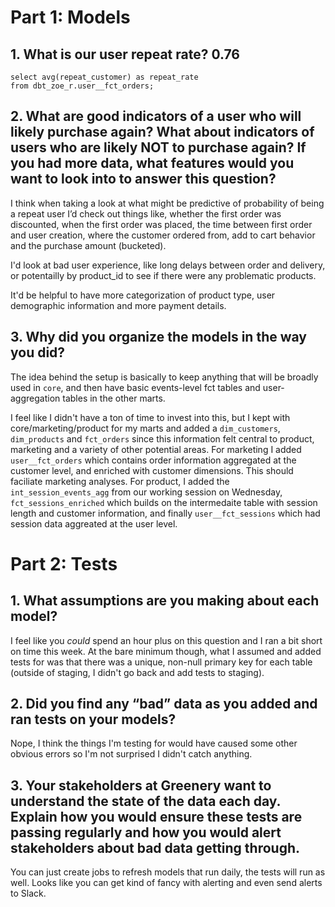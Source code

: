 # Part 1: Models

## 1. What is our user repeat rate? **0.76**
```
select avg(repeat_customer) as repeat_rate
from dbt_zoe_r.user__fct_orders;
```

## 2. What are good indicators of a user who will likely purchase again? What about indicators of users who are likely NOT to purchase again? If you had more data, what features would you want to look into to answer this question?
I think when taking a look at what might be predictive of probability of being a repeat user I’d check out things like, whether the first order was discounted, when the first order was placed, the time between first order and user creation, where the customer ordered from, add to cart behavior and the purchase amount (bucketed).

I'd look at bad user experience, like long delays between order and delivery, or potentailly by product_id to see if there were any problematic products. 

It'd be helpful to have more categorization of product type, user demographic information and more payment details. 

## 3. Why did you organize the models in the way you did?
The idea behind the setup is basically to keep anything that will be broadly used in `core`, and then have basic events-level fct tables and user-aggregation tables in the other marts.

I feel like I didn't have a ton of time to invest into this, but I kept with core/marketing/product for my marts and added a `dim_customers`, `dim_products` and `fct_orders` since this information felt central to product, marketing and a variety of other potential areas. For marketing I added `user__fct_orders` which contains order information aggregated at the customer level, and enriched with customer dimensions. This should faciliate marketing analyses. For product, I added the `int_session_events_agg` from our working session on Wednesday, `fct_sessions_enriched` which builds on the intermedaite table with session length and customer information, and finally `user__fct_sessions` which had session data aggreated at the user level. 


# Part 2: Tests
## 1. What assumptions are you making about each model? 
I feel like you _could_ spend an hour plus on this question and I ran a bit short on time this week. At the bare minimum though, what I assumed and added tests for was that there was a unique, non-null primary key for each table (outside of staging, I didn't go back and add tests to staging). 

## 2. Did you find any “bad” data as you added and ran tests on your models? 
Nope, I think the things I'm testing for would have caused some other obvious errors so I'm not surprised I didn't catch anything. 

## 3. Your stakeholders at Greenery want to understand the state of the data each day. Explain how you would ensure these tests are passing regularly and how you would alert stakeholders about bad data getting through.
You can just create jobs to refresh models that run daily, the tests will run as well. Looks like you can get kind of fancy with alerting and even send alerts to Slack.

